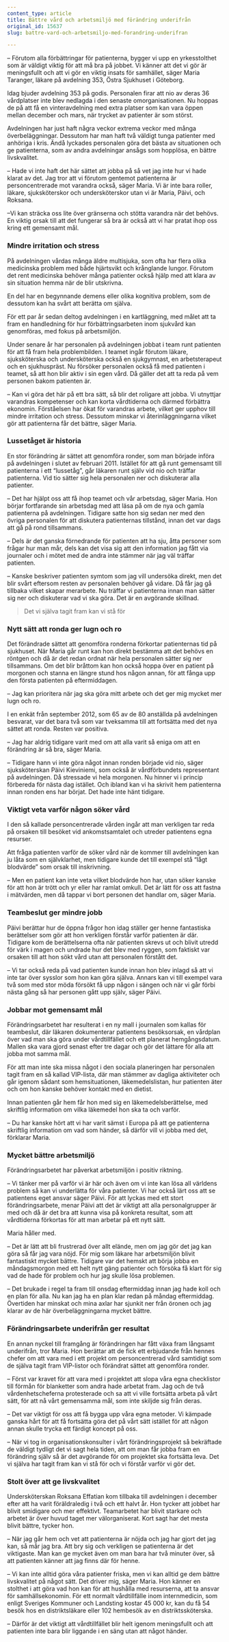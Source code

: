```yaml
---
content_type: article
title: Bättre vård och arbetsmiljö med förändring underifrån
original_id: 15637
slug: battre-vard-och-arbetsmiljo-med-forandring-underifran

---
```


– Förutom alla förbättringar för patienterna, bygger vi upp en yrkesstolthet som är väldigt viktig för att må bra på jobbet. Vi känner att det vi gör är meningsfullt och att vi gör en viktig insats för samhället, säger Maria Taranger, läkare på avdelning 353, Östra Sjukhuset i Göteborg.

Idag bjuder avdelning 353 på godis. Personalen firar att nio av deras 36 vårdplatser inte blev nedlagda i den senaste omorganisationen. Nu hoppas de på att få en vinteravdelning med extra platser som kan vara öppen mellan december och mars, när trycket av patienter är som störst.

Avdelningen har just haft några veckor extrema veckor med många överbeläggningar. Dessutom har man haft två väldigt tunga patienter med anhöriga i kris. Ändå lyckades personalen göra det bästa av situationen och ge patienterna, som av andra avdelningar ansågs som hopplösa, en bättre livskvalitet.

– Hade vi inte haft det här sättet att jobba på så vet jag inte hur vi hade klarat av det. Jag tror att vi förutom gentemot patienterna är personcentrerade mot varandra också, säger Maria. Vi är inte bara roller, läkare, sjuksköterskor och undersköterskor utan vi är Maria, Päivi, och Roksana.

–Vi kan sträcka oss lite över gränserna och stötta varandra när det behövs. En viktig orsak till att det fungerar så bra är också att vi har pratat ihop oss kring ett gemensamt mål.

### Mindre irritation och stress

På avdelningen vårdas många äldre multisjuka, som ofta har flera olika medicinska problem med både hjärtsvikt och krånglande lungor. Förutom det rent medicinska behöver många patienter också hjälp med att klara av sin situation hemma när de blir utskrivna.

En del har en begynnande demens eller olika kognitiva problem, som de dessutom kan ha svårt att berätta om själva.

För ett par år sedan deltog avdelningen i en kartläggning, med målet att ta fram en handledning för hur förbättringsarbeten inom sjukvård kan genomföras, med fokus på arbetsmiljön.

Under senare år har personalen på avdelningen jobbat i team runt patienten för att få fram hela problembilden. I teamet ingår förutom läkare, sjuksköterska och undersköterska också en sjukgymnast, en arbetsterapeut och en sjukhuspräst. Nu försöker personalen också få med patienten i teamet, så att hon blir aktiv i sin egen vård. Då gäller det att ta reda på vem personen bakom patienten är.

– Kan vi göra det här på ett bra sätt, så blir det roligare att jobba. Vi utnyttjar varandras kompetenser och kan korta vårdtiderna och därmed förbättra ekonomin. Förståelsen har ökat för varandras arbete, vilket ger upphov till mindre irritation och stress. Dessutom minskar vi återinläggningarna vilket gör att patienterna får det bättre, säger Maria.

### Lussetåget är historia

En stor förändring är sättet att genomföra ronder, som man började införa på avdelningen i slutet av februari 2011. Istället för att gå runt gemensamt till patienterna i ett “lussetåg”, går läkaren runt själv vid nio och träffar patienterna. Vid tio sätter sig hela personalen ner och diskuterar alla patienter.

– Det har hjälpt oss att få ihop teamet och vår arbetsdag, säger Maria. Hon börjar fortfarande sin arbetsdag med att läsa på om de nya och gamla patienterna på avdelningen. Tidigare satte hon sig sedan ner med den övriga personalen för att diskutera patienternas tillstånd, innan det var dags att gå på rond tillsammans.

– Dels är det ganska förnedrande för patienten att ha sju, åtta personer som frågar hur man mår, dels kan det visa sig att den information jag fått via journaler och i mötet med de andra inte stämmer när jag väl träffar patienten.

– Kanske beskriver patienten symtom som jag vill undersöka direkt, men det blir svårt eftersom resten av personalen behöver gå vidare. Då får jag gå tillbaka vilket skapar merarbete. Nu träffar vi patienterna innan man sätter sig ner och diskuterar vad vi ska göra. Det är en avgörande skillnad.

> Det vi själva tagit fram kan vi stå för

### Nytt sätt att ronda ger lugn och ro

Det förändrade sättet att genomföra ronderna förkortar patienternas tid på sjukhuset. När Maria går runt kan hon direkt bestämma att det behövs en röntgen och då är det redan ordnat när hela personalen sätter sig ner tillsammans. Om det blir bråttom kan hon också hoppa över en patient på morgonen och stanna en längre stund hos någon annan, för att fånga upp den första patienten på eftermiddagen.

– Jag kan prioritera när jag ska göra mitt arbete och det ger mig mycket mer lugn och ro.

I en enkät från september 2012, som 65 av de 80 anställda på avdelningen besvarat, var det bara två som var tveksamma till att fortsätta med det nya sättet att ronda. Resten var positiva.

– Jag har aldrig tidigare varit med om att alla varit så eniga om att en förändring är så bra, säger Maria.

– Tidigare hann vi inte göra något innan ronden började vid nio, säger sjuksköterskan Päivi Kieviniemi, som också är vårdförbundets representant på avdelningen. Då stressade vi hela morgonen. Nu hinner vi i princip förbereda för nästa dag istället. Och ibland kan vi ha skrivit hem patienterna innan ronden ens har börjat. Det hade inte hänt tidigare.

### Viktigt veta varför någon söker vård

I den så kallade personcentrerade vården ingår att man verkligen tar reda på orsaken till besöket vid ankomstsamtalet och utreder patientens egna resurser.

Att fråga patienten varför de söker vård när de kommer till avdelningen kan ju låta som en självklarhet, men tidigare kunde det till exempel stå “lågt blodvärde” som orsak till inskrivning.

– Men en patient kan inte veta vilket blodvärde hon har, utan söker kanske för att hon är trött och yr eller har ramlat omkull. Det är lätt för oss att fastna i mätvärden, men då tappar vi bort personen det handlar om, säger Maria.

### Teambeslut ger mindre jobb

Päivi berättar hur de öppna frågor hon idag ställer ger henne fantastiska berättelser som gör att hon verkligen förstår varför patienten är där. Tidigare kom de berättelserna ofta när patienten skrevs ut och blivit utredd för värk i magen och undrade hur det blev med ryggen, som faktiskt var orsaken till att hon sökt vård utan att personalen förstått det.

– Vi tar också reda på vad patienten kunde innan hon blev inlagd så att vi inte tar över sysslor som hon kan göra själva. Annars kan vi till exempel vara två som med stor möda försökt få upp någon i sängen och när vi går förbi nästa gång så har personen gått upp själv, säger Päivi.

### Jobbar mot gemensamt mål

Förändringsarbetet har resulterat i en ny mall i journalen som kallas för teambeslut, där läkaren dokumenterar patientens besöksorsak, en vårdplan över vad man ska göra under vårdtillfället och ett planerat hemgångsdatum. Mallen ska vara gjord senast efter tre dagar och gör det lättare för alla att jobba mot samma mål.

För att man inte ska missa något i den sociala planeringen har personalen tagit fram en så kallad VIP-lista, där man stämmer av dagliga aktiviteter och går igenom sådant som hemsituationen, läkemedelslistan, hur patienten äter och om hon kanske behöver kontakt med en dietist.

Innan patienten går hem får hon med sig en läkemedelsberättelse, med skriftlig information om vilka läkemedel hon ska ta och varför.

– Du har kanske hört att vi har varit sämst i Europa på att ge patienterna skriftlig information om vad som händer, så därför vill vi jobba med det, förklarar Maria.

### Mycket bättre arbetsmiljö

Förändringsarbetet har påverkat arbetsmiljön i positiv riktning.

– Vi tänker mer på varför vi är här och även om vi inte kan lösa all världens problem så kan vi underlätta för våra patienter. Vi har också lärt oss att se patientens eget ansvar säger Päivi. För att lyckas med ett stort förändringsarbete, menar Päivi att det är viktigt att alla personalgrupper är med och då är det bra att kunna visa på konkreta resultat, som att vårdtiderna förkortas för att man arbetar på ett nytt sätt.

Maria håller med.

– Det är lätt att bli frustrerad över allt elände, men om jag gör det jag kan göra så får jag vara nöjd. För mig som läkare har arbetsmiljön blivit fantastiskt mycket bättre. Tidigare var det hemskt att börja jobba en måndagsmorgon med ett helt nytt gäng patienter och försöka få klart för sig vad de hade för problem och hur jag skulle lösa problemen.

– Det brukade i regel ta fram till onsdag eftermiddag innan jag hade koll och en plan för alla. Nu kan jag ha en plan klar redan på måndag eftermiddag. Övertiden har minskat och mina axlar har sjunkit ner från öronen och jag klarar av de här överbeläggningarna mycket bättre.

### Förändringsarbete underifrån ger resultat

En annan nyckel till framgång är förändringen har fått växa fram långsamt underifrån, tror Maria. Hon berättar att de fick ett erbjudande från hennes chefer om att vara med i ett projekt om personcentrerad vård samtidigt som de själva tagit fram VIP-listor och förändrat sättet att genomföra ronder.

– Först var kravet för att vara med i projektet att slopa våra egna checklistor till förmån för blanketter som andra hade arbetat fram. Jag och de två vårdenhetscheferna protesterade och sa att vi ville fortsätta arbeta på vårt sätt, för att nå vårt gemensamma mål, som inte skiljde sig från deras.

– Det var viktigt för oss att få bygga upp våra egna metoder. Vi kämpade ganska hårt för att få fortsätta göra det på vårt sätt istället för att någon annan skulle trycka ett färdigt koncept på oss.

– När vi tog in organisationskonsulter i vårt förändringsprojekt så bekräftade de väldigt tydligt det vi sagt hela tiden, att om man får jobba fram en förändring själv så är det avgörande för om projektet ska fortsätta leva. Det vi själva har tagit fram kan vi stå för och vi förstår varför vi gör det.

### Stolt över att ge livskvalitet

Undersköterskan Roksana Effatian kom tillbaka till avdelningen i december efter att ha varit föräldraledig i två och ett halvt år. Hon tycker att jobbet har blivit smidigare och mer effektivt. Teamarbetet har blivit starkare och arbetet är över huvud taget mer välorganiserat. Kort sagt har det mesta blivit bättre, tycker hon.

– När jag går hem och vet att patienterna är nöjda och jag har gjort det jag kan, så mår jag bra. Att bry sig och verkligen se patienterna är det viktigaste. Man kan ge mycket även om man bara har två minuter över, så att patienten känner att jag finns där för henne.

– Vi kan inte alltid göra våra patienter friska, men vi kan alltid ge dem bättre livskvalitet på något sätt. Det driver mig, säger Maria. Hon känner en stolthet i att göra vad hon kan för att hushålla med resurserna, att ta ansvar för samhällsekonomin. För ett normalt vårdtillfälle inom internmedicin, som enligt Sveriges Kommuner och Landsting kostar 45 000 kr, kan du få 54 besök hos en distriktsläkare eller 102 hembesök av en distriktssköterska.

– Därför är det viktigt att vårdtillfället blir helt igenom meningsfullt och att patienten inte bara blir liggande i en säng utan att något händer.

